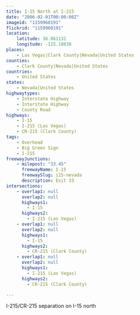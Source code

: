 ```yaml
---
title: I-15 North at I-215
date: "2006-02-01T00:00:00Z"
imageid: "1159960191"
flickrid: "1159960191"
location:
    latitude: 36.061131
    longitude: -115.18038
places:
    - Las Vegas|Clark County|Nevada|United States
counties:
    - Clark County|Nevada|United States
countries:
    - United States
states:
    - Nevada|United States
highwaytypes:
    - Interstate Highway
    - Interstate Highway
    - County Road
highways:
    - I-15
    - I-215 (Las Vegas)
    - CR-215 (Clark County)
tags:
    - Overhead
    - Big Green Sign
    - I-215
freewayJunctions:
    - milepost: "33.45"
      freewayName: I-15
      freewaySlug: i15-nevada
      description: Exit 33
intersections:
    - overlap1: null
      overlap2: null
      highways1:
        - I-15
      highways2:
        - I-215 (Las Vegas)
    - overlap1: null
      overlap2: null
      highways1:
        - I-15
      highways2:
        - CR-215 (Clark County)
    - overlap1: null
      overlap2: null
      highways1:
        - I-215 (Las Vegas)
      highways2:
        - CR-215 (Clark County)

---
```

I-215/CR-215 separation on I-15 north